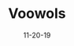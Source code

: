 ---
title: "Voowols"
date: "11-20-19"
description: "Reading funny workds with the Speech Synthesis Web API"
type: project
published: true
tags: javascript
link: http://voowols.surge.sh/
---